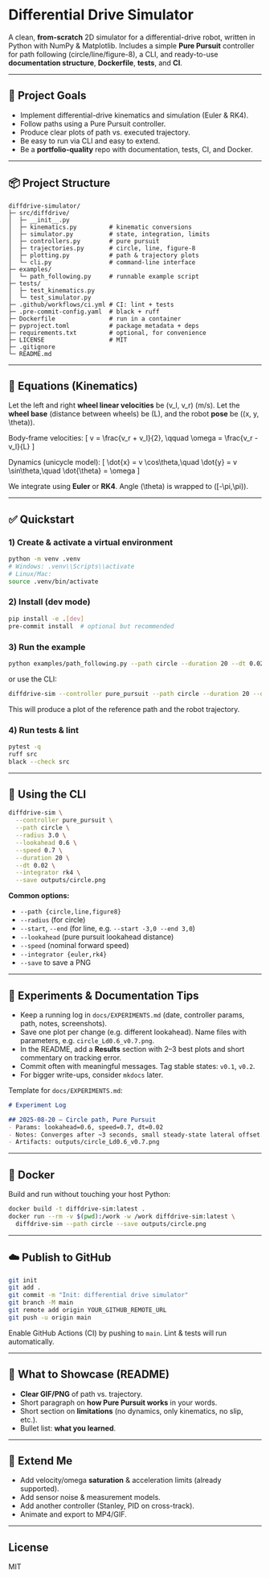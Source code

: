 # Differential Drive Simulator

A clean, **from-scratch** 2D simulator for a differential-drive robot, written in Python with NumPy & Matplotlib.
Includes a simple **Pure Pursuit** controller for path following (circle/line/figure-8), a CLI, and ready-to-use
**documentation structure**, **Dockerfile**, **tests**, and **CI**.

---

## 🎯 Project Goals
- Implement differential-drive kinematics and simulation (Euler & RK4).
- Follow paths using a Pure Pursuit controller.
- Produce clear plots of path vs. executed trajectory.
- Be easy to run via CLI and easy to extend.
- Be a **portfolio-quality** repo with documentation, tests, CI, and Docker.

---

## 📦 Project Structure
```
diffdrive-simulator/
├─ src/diffdrive/
│  ├─ __init__.py
│  ├─ kinematics.py         # kinematic conversions
│  ├─ simulator.py          # state, integration, limits
│  ├─ controllers.py        # pure pursuit
│  ├─ trajectories.py       # circle, line, figure-8
│  ├─ plotting.py           # path & trajectory plots
│  └─ cli.py                # command-line interface
├─ examples/
│  └─ path_following.py     # runnable example script
├─ tests/
│  ├─ test_kinematics.py
│  └─ test_simulator.py
├─ .github/workflows/ci.yml # CI: lint + tests
├─ .pre-commit-config.yaml  # black + ruff
├─ Dockerfile               # run in a container
├─ pyproject.toml           # package metadata + deps
├─ requirements.txt         # optional, for convenience
├─ LICENSE                  # MIT
├─ .gitignore
└─ README.md
```

---

## 🧠 Equations (Kinematics)

Let the left and right **wheel linear velocities** be \(v_l, v_r\) (m/s). Let the **wheel base** (distance between wheels)
be \(L\), and the robot **pose** be \((x, y, \theta)\).

Body-frame velocities:
\[
v = \frac{v_r + v_l}{2}, \qquad \omega = \frac{v_r - v_l}{L}
\]

Dynamics (unicycle model):
\[
\dot{x} = v \cos\theta,\quad
\dot{y} = v \sin\theta,\quad
\dot{\theta} = \omega
\]

We integrate using **Euler** or **RK4**. Angle \(\theta\) is wrapped to \([-\pi,\pi)\).

---

## ✅ Quickstart

### 1) Create & activate a virtual environment
```bash
python -m venv .venv
# Windows: .venv\\Scripts\\activate
# Linux/Mac:
source .venv/bin/activate
```

### 2) Install (dev mode)
```bash
pip install -e .[dev]
pre-commit install  # optional but recommended
```

### 3) Run the example
```bash
python examples/path_following.py --path circle --duration 20 --dt 0.02 --save outputs/circle.png
```

or use the CLI:
```bash
diffdrive-sim --controller pure_pursuit --path circle --duration 20 --dt 0.02 --save outputs/circle.png
```

This will produce a plot of the reference path and the robot trajectory.

### 4) Run tests & lint
```bash
pytest -q
ruff src
black --check src
```

---

## 🏃 Using the CLI
```bash
diffdrive-sim \
  --controller pure_pursuit \
  --path circle \
  --radius 3.0 \
  --lookahead 0.6 \
  --speed 0.7 \
  --duration 20 \
  --dt 0.02 \
  --integrator rk4 \
  --save outputs/circle.png
```

**Common options:**
- `--path {circle,line,figure8}`
- `--radius` (for circle)
- `--start`, `--end` (for line, e.g. `--start -3,0 --end 3,0`)
- `--lookahead` (pure pursuit lookahead distance)
- `--speed` (nominal forward speed)
- `--integrator {euler,rk4}`
- `--save` to save a PNG

---

## 🧪 Experiments & Documentation Tips
- Keep a running log in `docs/EXPERIMENTS.md` (date, controller params, path, notes, screenshots).
- Save one plot per change (e.g. different lookahead). Name files with parameters, e.g. `circle_Ld0.6_v0.7.png`.
- In the README, add a **Results** section with 2–3 best plots and short commentary on tracking error.
- Commit often with meaningful messages. Tag stable states: `v0.1`, `v0.2`.
- For bigger write-ups, consider `mkdocs` later.

Template for `docs/EXPERIMENTS.md`:
```markdown
# Experiment Log

## 2025-08-20 – Circle path, Pure Pursuit
- Params: lookahead=0.6, speed=0.7, dt=0.02
- Notes: Converges after ~3 seconds, small steady-state lateral offset.
- Artifacts: outputs/circle_Ld0.6_v0.7.png
```

---

## 🐳 Docker
Build and run without touching your host Python:

```bash
docker build -t diffdrive-sim:latest .
docker run --rm -v $(pwd):/work -w /work diffdrive-sim:latest \
  diffdrive-sim --path circle --save outputs/circle.png
```

---

## ☁️ Publish to GitHub
```bash
git init
git add .
git commit -m "Init: differential drive simulator"
git branch -M main
git remote add origin YOUR_GITHUB_REMOTE_URL
git push -u origin main
```

Enable GitHub Actions (CI) by pushing to `main`. Lint & tests will run automatically.

---

## 📌 What to Showcase (README)
- **Clear GIF/PNG** of path vs. trajectory.
- Short paragraph on **how Pure Pursuit works** in your words.
- Short section on **limitations** (no dynamics, only kinematics, no slip, etc.).
- Bullet list: **what you learned**.

---

## 🧩 Extend Me
- Add velocity/omega **saturation** & acceleration limits (already supported).
- Add sensor noise & measurement models.
- Add another controller (Stanley, PID on cross-track).
- Animate and export to MP4/GIF.

---

## License
MIT
